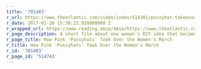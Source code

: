 ```yaml
---
title: '701403'
r_url: https://www.theatlantic.com/video/index/514301/pussyhat-takeover/
r_date: 2017-01-28 15:30:22.928000000 Z
r_wrapped_url: https://www.reading.am/p/4Ava/https://www.theatlantic.com/video/index/514301/pussyhat-takeover/
r_page_description: A short film about one woman's DIY idea that became a global phenomenon
r_page_title: How Pink 'Pussyhats' Took Over the Women's March
r_title: How Pink 'Pussyhats' Took Over the Women's March
r_id: '701403'
r_page_id: '514743'
---
```


